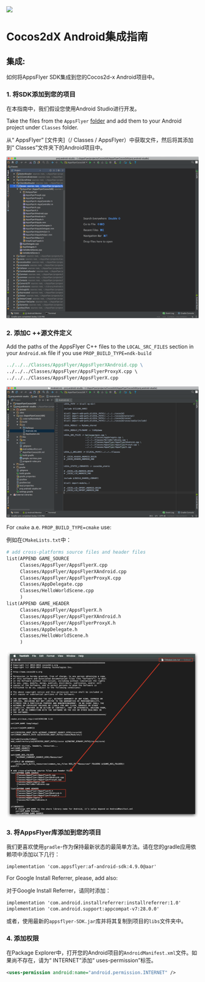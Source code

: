 <img src="https://www.appsflyer.com/wp-content/uploads/2016/11/logo-1.svg"  width="200">

# Cocos2dX And​​roid集成指南


##  集成:

如何将AppsFlyer SDK集成到您的Cocos2d-x Android项目中。

### 1. 将SDK添加到您的项目

在本指南中，我们假设您使用Android Studio进行开发。

Take the files from the `AppsFlyer` [folder](/Classes/AppsFlyer) and add them to your Android project under `Classes` folder.

从“ AppsFlyer” [文件夹]（/ Classes / AppsFlyer）中获取文件，然后将其添加到“ Classes”文件夹下的Android项目中。

![add-to-android-mk](https://github.com/AppsFlyerSDK/AppsFlyerCocos2dX/blob/development/Resources/add-android-files.png?raw=true)

### 2.  添加C ++源文件定义
Add the paths of the AppsFlyer C++ files to the `LOCAL_SRC_FILES` section in your `Android.mk` file if you use `PROP_BUILD_TYPE=ndk-build`
```mk
../../../Classes/AppsFlyer/AppsFlyerXAndroid.cpp \
../../../Classes/AppsFlyer/AppsFlyerProxyX.cpp \
../../../Classes/AppsFlyer/AppsFlyerX.cpp
```

![add-android-files](https://github.com/AppsFlyerSDK/AppsFlyerCocos2dX/blob/development/Resources/add-to-android-mk.png?raw=true)

For `cmake` a.e. `PROP_BUILD_TYPE=cmake` use:

例如在`CMakeLists.txt`中：

```mk
# add cross-platforms source files and header files 
list(APPEND GAME_SOURCE
     Classes/AppsFlyer/AppsFlyerX.cpp
     Classes/AppsFlyer/AppsFlyerXAndroid.cpp
     Classes/AppsFlyer/AppsFlyerProxyX.cpp
     Classes/AppDelegate.cpp
     Classes/HelloWorldScene.cpp
     )
list(APPEND GAME_HEADER
     Classes/AppsFlyer/AppsFlyerX.h
     Classes/AppsFlyer/AppsFlyerXAndroid.h
     Classes/AppsFlyer/AppsFlyerProxyX.h
     Classes/AppDelegate.h
     Classes/HelloWorldScene.h
     )
```

![add-android-files](https://github.com/AppsFlyerSDK/AppsFlyerCocos2dX/blob/development/Resources/add-to-android-cmake.png?raw=true)



### 3. 将AppsFlyer库添加到您的项目

我们更喜欢使用`gradle`-作为保持最新状态的最简单方法。请在您的gradle应用依赖项中添加以下几行：

```
implementation 'com.appsflyer:af-android-sdk:4.9.0@aar'
```

For Google Install Referrer, please, add also:

对于Google Install Referrer，请同时添加：

```
implementation 'com.android.installreferrer:installreferrer:1.0'
implementation 'com.android.support:appcompat-v7:28.0.0'
``` 

或者，使用最新的`appsflyer-SDK.jar`库并将其复制到项目的`libs`文件夹中。

### 4. 添加权限

在Package Explorer中，打开您的Android项目的`AndroidManifest.xml`文件。如果尚不存在，请为“ INTERNET”添加“ uses-permission”标签。

```xml
<uses-permission android:name="android.permission.INTERNET" />
```
